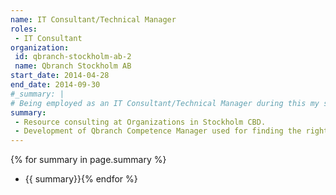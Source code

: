 ```yaml
---
name: IT Consultant/Technical Manager
roles: 
 - IT Consultant
organization:
 id: qbranch-stockholm-ab-2
 name: Qbranch Stockholm AB
start_date: 2014-04-28
end_date: 2014-09-30
#_summary: |
# Being employed as an IT Consultant/Technical Manager during this my second time at Qbranch, I worked on internal projects as well doing resource consulting at organizations in  #Stockholm CBD. 
summary: 
 - Resource consulting at Organizations in Stockholm CBD.
 - Development of Qbranch Competence Manager used for finding the right consultant for an assignment.
--- 
```

{% for summary in page.summary %}
* {{ summary}}{% endfor %}
<!--more-->